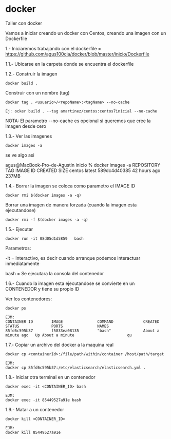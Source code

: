 # docker
Taller con docker

Vamos a iniciar creando un docker con Centos, creando una imagen con un Dockerfile

1.- Iniciaremos trabajando con el dockerfile = https://github.com/agus100cia/docker/blob/master/inicio/Dockerfile

1.1.- Ubicarse en la carpeta donde se encuentra el dockerfile

1.2.- Construir la imagen

````shell
docker build .

`````

Construir con un nombre (tag)

````shell
docker tag . <usuario>/<repoName>:<tagName> --no-cache

Ej: ocker build . --tag amartinez/centos:centos7inicial --no-cache

``````

NOTA: El parametro --no-cache es opcional si queremos que cree la imagen desde cero

1.3.- Ver las imagenes

`````shell
docker images -a

`````

se ve algo asi

agus@MacBook-Pro-de-Agustin inicio % docker images -a
REPOSITORY          TAG                 IMAGE ID            CREATED             SIZE
centos              latest              589dc4d40385        42 hours ago        237MB


1.4.- Borrar la imagen se coloca como parametro el IMAGE ID

````shell
docker rmi $(docker images -a -q)

`````
Borrar una imagen de manera forzada (cuando la imagen esta ejecutandose)

````shell
docker rmi -f $(docker images -a -q)

`````

1.5.- Ejecutar 

```shell
docker run -it 08d05d1d5859   bash

````

Parametros: 

-it = Interactivo, es decir cuando arranque podemos interactuar inmediatamente

bash = Se ejecutara la consola del contenedor

1.6.- Cuando la imagen esta ejecutandose se convierte en un CONTENEDOR y tiene su propio ID

Ver los contenedores:

````shell
docker ps  

EJM: 
CONTAINER ID        IMAGE               COMMAND             CREATED              STATUS              PORTS               NAMES
85fd6c595b37        f5833ea08135        "bash"              About a minute ago   Up About a minute                       qu
`````

1.7.- Copiar un archivo del docker a la maquina real

`````shell
docker cp <containerId>:/file/path/within/container /host/path/target

EJM:
docker cp 85fd6c595b37:/etc/elasticsearch/elasticsearch.yml .

``````

1.8.- Iniciar otra terminal en un contenedor

`````shell
docker exec -it <CONTAINER_ID> bash

EJM:
docker exec -it 85449527a91e bash

`````   

1.9.- Matar a un contenedor

````
docker kill <CONTAINER_ID>

EJM:
docker kill 85449527a91e

````




